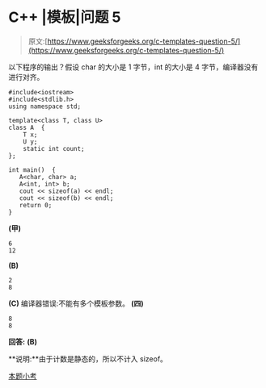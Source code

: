 # C++ |模板|问题 5

> 原文:[https://www.geeksforgeeks.org/c-templates-question-5/](https://www.geeksforgeeks.org/c-templates-question-5/)

以下程序的输出？假设 char 的大小是 1 字节，int 的大小是 4 字节，编译器没有进行对齐。

```
#include<iostream>
#include<stdlib.h>
using namespace std;

template<class T, class U>
class A  {
    T x;
    U y;
    static int count;
};

int main()  {
   A<char, char> a;
   A<int, int> b;
   cout << sizeof(a) << endl;
   cout << sizeof(b) << endl;
   return 0;
}
```

**(甲)**

```
6
12
```

**(B)**

```
2
8
```

**(C)** 编译器错误:不能有多个模板参数。
**(四)**

```
8
8
```

**回答:** **(B)**

**说明:**由于计数是静态的，所以不计入 sizeof。

[本题小考](https://www.geeksforgeeks.org/quiz-corner-gq/)